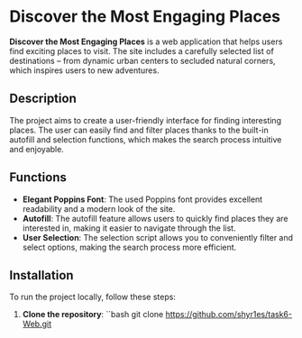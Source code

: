 # Discover the Most Engaging Places

**Discover the Most Engaging Places** is a web application that helps users find exciting places to visit. The site includes a carefully selected list of destinations – from dynamic urban centers to secluded natural corners, which inspires users to new adventures.

## Description
The project aims to create a user-friendly interface for finding interesting places. The user can easily find and filter places thanks to the built-in autofill and selection functions, which makes the search process intuitive and enjoyable.

## Functions
- **Elegant Poppins Font**: The used Poppins font provides excellent readability and a modern look of the site.
- **Autofill**: The autofill feature allows users to quickly find places they are interested in, making it easier to navigate through the list.
- **User Selection**: The selection script allows you to conveniently filter and select options, making the search process more efficient.

## Installation
To run the project locally, follow these steps:

1. **Clone the repository**:
``bash
   git clone https://github.com/shyr1es/task6-Web.git